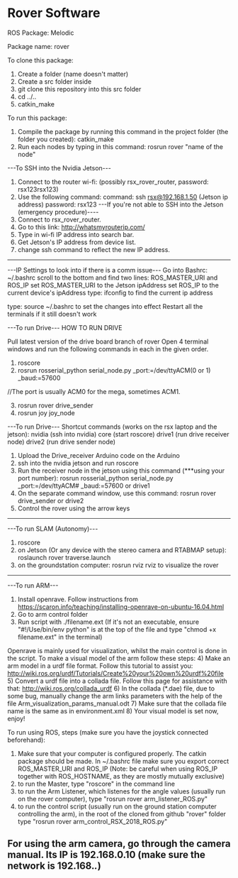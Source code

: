 # Rover Software
ROS Package: Melodic

Package name: rover

To clone this package:

1) Create a folder (name doesn't matter)
2) Create a src folder inside
3) git clone this repository into this src folder
4) cd ../..
5) catkin_make

To run this package:

1) Compile the package by running this command in the project folder (the folder you created):
  catkin_make
2) Run each nodes by typing in this command:
  rosrun rover "name of the node"
  
---To SSH into the Nvidia Jetson---
1. Connect to the router wi-fi: (possibly rsx_rover_router, password: rsx123rsx123)
2. Use the following command:
   command: ssh rsx@192.168.1.50 (Jetson ip address)
   password: rsx123
---If you're not able to SSH into the Jetson (emergency procedure)----
1. Connect to rsx_rover_router.
2. Go to this link: http://whatsmyrouterip.com/
3. Type in wi-fi IP address into search bar.
4. Get Jetson's IP address from device list.
5. change ssh command to reflect the new IP address.
---
---IP Settings to look into if there is a comm issue---
Go into Bashrc: ~/.bashrc
scroll to the bottom and find two lines: ROS_MASTER_URI and ROS_IP
set ROS_MASTER_URI to the Jetson ipAddress
set ROS_IP to the current device's ipAddress
type: ifconfig to find the current ip address

type: source ~/.bashrc to set the changes into effect
Restart all the terminals if it still doesn't work

---To run Drive---
HOW TO RUN DRIVE

Pull latest version of the drive board branch of rover
Open 4 terminal windows and run the following commands in each in the given order.

1. roscore
2. rosrun rosserial_python serial_node.py _port:=/dev/ttyACM(0 or 1) _baud:=57600

  //The port is usually ACM0 for the mega, sometimes ACM1.

3. rosrun rover drive_sender
4. rosrun joy joy_node

---To run Drive---
Shortcut commands (works on the rsx laptop and the jetson): 
nvidia (ssh into nvidia)
core (start roscore)
drive1 (run drive receiver node)
drive2 (run drive sender node)

1) Upload the Drive_receiver Arduino code on the Arduino
2) ssh into the nvidia jetson and run roscore
4) Run the receiver node in the jetson using this command (***using your port number): rosrun rosserial_python serial_node.py _port:=/dev/ttyACM# _baud:=57600 or drive1
5) On the separate command window, use this command: rosrun rover drive_sender or drive2
6) Control the rover using the arrow keys

---
---To run SLAM (Autonomy)---

1) roscore
2) on Jetson (Or any device with the stereo camera and RTABMAP setup): roslaunch rover traverse.launch
3) on the groundstation computer: rosrun rviz rviz to visualize the rover

---
---To run ARM---
1) Install openrave. Follow instructions from https://scaron.info/teaching/installing-openrave-on-ubuntu-16.04.html
2) Go to arm control folder
3) Run script with ./filename.ext (If it's not an executable, ensure "#!/Use/bin/env python" is at the top of the file and type "chmod +x filename.ext" in the terminal)

Openrave is mainly used for visualization, whilst the main control is done in the script.
To make a visual model of the arm follow these steps:
4) Make an arm model in a urdf file format. Follow this tutorial to assist you: http://wiki.ros.org/urdf/Tutorials/Create%20your%20own%20urdf%20file
5) Convert a urdf file into a collada file. Follow this page for assistance with that: http://wiki.ros.org/collada_urdf
6) In the collada (*.dae) file, due to some bug, manually change the arm links parameters with the help of the file Arm_visualization_params_manual.odt
7) Make sure that the collada file name is the same as in environment.xml
8) Your visual model is set now, enjoy!

To run using ROS, steps (make sure you have the joystick connected beforehand):
1) Make sure that your computer is configured properly. The catkin package should be made. In  ~/.bashrc file make sure you export correct ROS_MASTER_URI and ROS_IP (Note: be careful when using ROS_IP together with ROS_HOSTNAME, as they are mostly mutually exclusive)
2) to run the Master, type "roscore" in the command line
3) to run the Arm Listener, which listenes for the angle values (usually run on the rover computer), type "rosrun rover arm_listener_ROS.py"
4) to run the control script (usually run on the ground station computer controlling the arm), in the root of the cloned from github "rover" folder type "rosrun rover arm_control_RSX_2018_ROS.py"

For using the arm camera, go through the camera manual. Its IP is 192.168.0.10 (make sure the network is 192.168.*.*)
---


